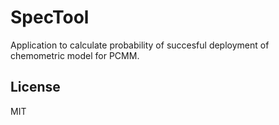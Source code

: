 # SpecTool
Application to calculate probability of succesful deployment
of chemometric model for PCMM.
   
## License
   MIT
